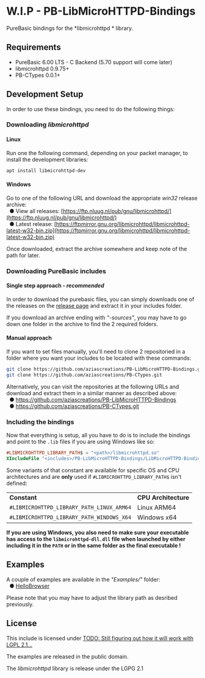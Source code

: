 # W.I.P - PB-LibMicroHTTPD-Bindings
PureBasic bindings for the *libmicrohttpd * library.


## Requirements
* PureBasic 6.00 LTS - C Backend  (5.70 support will come later)
* libmicrohttpd  0.9.75+
* PB-CTypes 0.0.1+


## Development Setup
In order to use these bindings, you need to do the following things:

### Downloading *libmicrohttpd*

#### Linux
Run one the following command, depending on your packet manager, to install the development libraries:
```bash
apt install libmicrohttpd-dev
```

#### Windows
Go to one of the following URL and download the appropriate *win32* release archive:<br>
&nbsp;&nbsp;● View all releases: [https://ftp.nluug.nl/pub/gnu/libmicrohttpd/](https://ftp.nluug.nl/pub/gnu/libmicrohttpd/)<br>
&nbsp;&nbsp;● Latest release: [https://ftpmirror.gnu.org/libmicrohttpd/libmicrohttpd-latest-w32-bin.zip](https://ftpmirror.gnu.org/libmicrohttpd/libmicrohttpd-latest-w32-bin.zip)

Once downloaded, extract the archive somewhere and keep note of the path for later.

### Downloading PureBasic includes

#### Single step approach - *recommended*
In order to download the purebasic files, you can simply downloads one of the releases on the [release page](https://github.com/aziascreations/PB-LibMicroHTTPD-Bindings/releases) and extract it in your includes folder.

If you download an archive ending with *"-sources"*, you may have to go down one folder in the archive to find the 2 required folders.

#### Manual approach
If you want to set files manually, you'll need to clone 2 repositoried in a folder where you want your includes to be located with these commands:
```bash
git clone https://github.com/aziascreations/PB-LibMicroHTTPD-Bindings.git
git clone https://github.com/aziascreations/PB-CTypes.git
```

Alternatively, you can visit the repositories at the following URLs and download and extract them in a similar manner as described above:<br>
&nbsp;&nbsp;● https://github.com/aziascreations/PB-LibMicroHTTPD-Bindings<br>
&nbsp;&nbsp;● https://github.com/aziascreations/PB-CTypes.git

### Including the bindings
Now that everything is setup, all you have to do is to include the bindings and point to the `.lib` files if you are using Windows like so:
```purebasic
#LIBMICROHTTPD_LIBRARY_PATH$ = "<path>/libmicrohttpd.so"
XIncludeFile "<includes>/PB-LibMicroHTTPD-Bindings/LibMicroHTTPD-Bindings.pbi"
```

Some variants of that constant are available for specific OS and CPU architectures and are **only** used if `#LIBMICROHTTPD_LIBRARY_PATH$` isn't defined:
<table>
<tr>
<td><b>Constant</b></td>
<td><b>CPU Architecture</b></td>
</tr><tr>
<td><code>#LIBMICROHTTPD_LIBRARY_PATH_LINUX_ARM64</code></td>
<td>Linux ARM64</td>
</tr><tr>
<td><code>#LIBMICROHTTPD_LIBRARY_PATH_WINDOWS_X64</code></td>
<td>Windows x64</td>
</tr>
<table>

**If you are using Windows, you also need to make sure your executable has access to the `libmicrohttpd-dll.dll` file when launched by either including it in the `PATH` or in the same folder as the final executable !**


## Examples
A couple of examples are available in the *"Examples/"* folder:<br>
&nbsp;&nbsp;● [HelloBrowser](Examples/1_HelloBrowser.pb)

Please note that you may have to adjust the library path as desribed previously.


## License
This include is licensed under [TODO: Still figuring out how it will work with LGPL 2.1...](LICENSE)

The examples are released in the public domain.

The *libmicrohttpd* library is release under the LGPG 2.1


